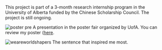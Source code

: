This project is part of a 3-month research internship program in the University of Alberta funded by the Chinese Scholarship Council. The project is still ongoing.


![poster pre](https://github.com/user-attachments/assets/ff284f99-b100-4782-b07e-e0cec28ad572)
A presentation in the poster fair organized by UofA. You can review my poster ([here](https://github.com/Zysun2002/Renderer-Alberta/blob/main/poster_ZiyuSun.pdf).

![weareworldshapers](https://github.com/user-attachments/assets/39145eb4-3d7e-4bbd-b364-68452094053f)
The sentence that inspired me most.
